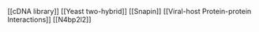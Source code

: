 [[cDNA library]]
[[Yeast two-hybrid]]
[[Snapin]]
[[Viral-host Protein-protein Interactions]]
[[N4bp2l2]]
